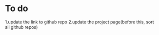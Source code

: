 # To do
1.update the link to github repo
2.update the project page(before this, sort all github repos)
